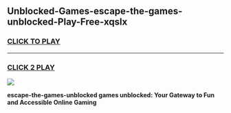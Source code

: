 
## Unblocked-Games-escape-the-games-unblocked-Play-Free-xqslx
<h3>
<a href="https://premium76.site?title=escape-the-games-unblocked&ref=09A">CLICK TO PLAY</a></h3>
<hr>

<h3>
<a href="https://premium76.site?title=escape-the-games-unblocked&ref=09A">CLICK 2 PLAY</a>
  
</h3>

<a href="https://premium76.site?title=escape-the-games-unblocked&ref=09A"><img src="https://clearcache.store/games.png"></a>


**escape-the-games-unblocked games unblocked: Your Gateway to Fun and Accessible Online Gaming**
